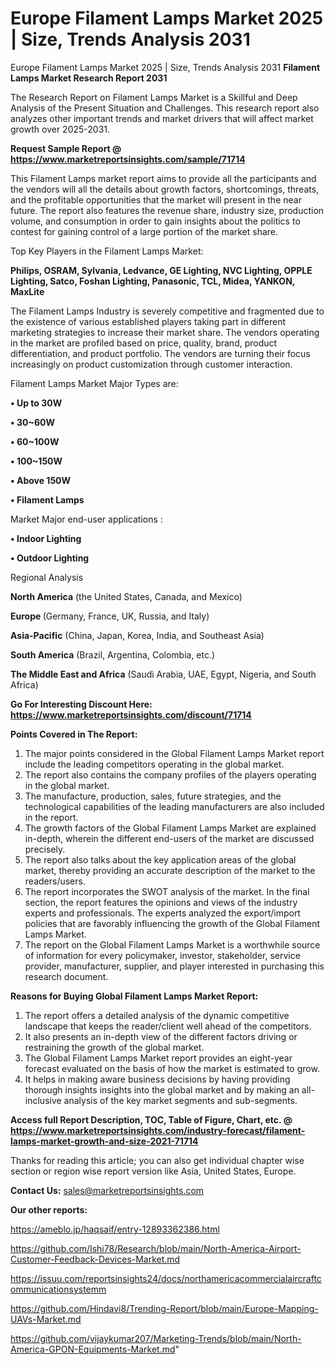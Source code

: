 # Europe Filament Lamps Market 2025 | Size, Trends Analysis 2031
 Europe Filament Lamps Market 2025 | Size, Trends Analysis 2031
<strong>Filament Lamps Market Research Report 2031</strong>

The Research Report on Filament Lamps Market is a Skillful and Deep Analysis of the Present Situation and Challenges. This research report also analyzes other important trends and market drivers that will affect market growth over 2025-2031.

<strong>Request Sample Report @ <a href=https://www.marketreportsinsights.com/sample/71714>https://www.marketreportsinsights.com/sample/71714</a></strong>

This Filament Lamps market report aims to provide all the participants and the vendors will all the details about growth factors, shortcomings, threats, and the profitable opportunities that the market will present in the near future. The report also features the revenue share, industry size, production volume, and consumption in order to gain insights about the politics to contest for gaining control of a large portion of the market share.

Top Key Players in the Filament Lamps Market:

<strong>Philips, OSRAM, Sylvania, Ledvance, GE Lighting, NVC Lighting, OPPLE Lighting, Satco, Foshan Lighting, Panasonic, TCL, Midea, YANKON, MaxLite</strong>

The Filament Lamps Industry is severely competitive and fragmented due to the existence of various established players taking part in different marketing strategies to increase their market share. The vendors operating in the market are profiled based on price, quality, brand, product differentiation, and product portfolio. The vendors are turning their focus increasingly on product customization through customer interaction.

Filament Lamps Market Major Types are:

<strong>• Up to 30W

• 30~60W

• 60~100W

• 100~150W

• Above 150W

• Filament Lamps</strong>

Market Major end-user applications :

<strong>• Indoor Lighting

• Outdoor Lighting</strong>

Regional Analysis

</u><strong><b>North America</b></strong> (the United States, Canada, and Mexico)

<strong><b>Europe </b></strong>(Germany, France, UK, Russia, and Italy)

<strong><b>Asia-Pacific</b></strong> (China, Japan, Korea, India, and Southeast Asia)

<strong><b>South America</b></strong> (Brazil, Argentina, Colombia, etc.)

<strong><b>The Middle East and Africa</b></strong> (Saudi Arabia, UAE, Egypt, Nigeria, and South Africa)

<strong>Go For Interesting Discount Here: <a href=https://www.marketreportsinsights.com/discount/71714>https://www.marketreportsinsights.com/discount/71714</a></strong>

<strong>Points Covered in The Report:</strong>
<ol>
  <li>The major points considered in the Global Filament Lamps Market report include the leading competitors operating in the global market.</li>
  <li>The report also contains the company profiles of the players operating in the global market.</li>
  <li>The manufacture, production, sales, future strategies, and the technological capabilities of the leading manufacturers are also included in the report.</li>
  <li>The growth factors of the Global Filament Lamps Market are explained in-depth, wherein the different end-users of the market are discussed precisely.</li>
  <li>The report also talks about the key application areas of the global market, thereby providing an accurate description of the market to the readers/users.</li>
  <li>The report incorporates the SWOT analysis of the market. In the final section, the report features the opinions and views of the industry experts and professionals. The experts analyzed the export/import policies that are favorably influencing the growth of the Global Filament Lamps Market.</li>
  <li>The report on the Global Filament Lamps Market is a worthwhile source of information for every policymaker, investor, stakeholder, service provider, manufacturer, supplier, and player interested in purchasing this research document.</li>
</ol>
<strong>Reasons for Buying Global Filament Lamps Market Report:</strong>

<ol>
  <li>The report offers a detailed analysis of the dynamic competitive landscape that keeps the reader/client well ahead of the competitors.</li>
  <li>It also presents an in-depth view of the different factors driving or restraining the growth of the global market.</li>
  <li>The Global Filament Lamps Market report provides an eight-year forecast evaluated on the basis of how the market is estimated to grow.</li>
  <li>It helps in making aware business decisions by having providing thorough insights insights into the global market and by making an all-inclusive analysis of the key market segments and sub-segments.</li>
</ol>
<strong>Access full Report Description, TOC, Table of Figure, Chart, etc. @ <a href=https://www.marketreportsinsights.com/industry-forecast/filament-lamps-market-growth-and-size-2021-71714>https://www.marketreportsinsights.com/industry-forecast/filament-lamps-market-growth-and-size-2021-71714</a></strong>


Thanks for reading this article; you can also get individual chapter wise section or region wise report version like Asia, United States, Europe.

<strong>Contact Us:</strong>
sales@marketreportsinsights.com

<strong>Our other reports:</strong>

<a href=https://ameblo.jp/haqsaif/entry-12893362386.html>https://ameblo.jp/haqsaif/entry-12893362386.html</a>

<a href=https://github.com/Ishi78/Research/blob/main/North-America-Airport-Customer-Feedback-Devices-Market.md>https://github.com/Ishi78/Research/blob/main/North-America-Airport-Customer-Feedback-Devices-Market.md</a>

<a href=https://issuu.com/reportsinsights24/docs/northamericacommercialaircraftcommunicationsystemm>https://issuu.com/reportsinsights24/docs/northamericacommercialaircraftcommunicationsystemm</a>

<a href=https://github.com/Hindavi8/Trending-Report/blob/main/Europe-Mapping-UAVs-Market.md>https://github.com/Hindavi8/Trending-Report/blob/main/Europe-Mapping-UAVs-Market.md</a>

<a href=https://github.com/vijaykumar207/Marketing-Trends/blob/main/North-America-GPON-Equipments-Market.md>https://github.com/vijaykumar207/Marketing-Trends/blob/main/North-America-GPON-Equipments-Market.md</a>"
